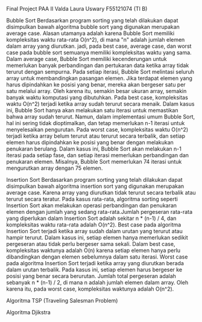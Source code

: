 Final Project PAA II
Valda Laura Uswary F55121074 (TI B)

Bubble Sort
Berdasarkan program sorting yang telah dilakukan dapat disimpulkan bawah algoritma bubble sort yang digunakan merupakan average case. Alasan utamanya adalah karena Bubble Sort memiliki kompleksitas waktu rata-rata O(n^2), di mana "n" adalah jumlah elemen dalam array yang diurutkan. jadi, pada best case, average case, dan worst case pada bubble sort semuanya memiliki kompleksitas waktu yang sama. Dalam average case, Bubble Sort memiliki kecenderungan untuk memerlukan banyak perbandingan dan pertukaran data ketika array tidak terurut dengan sempurna. Pada setiap iterasi, Bubble Sort melintasi seluruh array untuk membandingkan pasangan elemen. Jika terdapat elemen yang harus dipindahkan ke posisi yang benar, mereka akan bergeser satu per satu melalui array. Oleh karena itu, semakin besar ukuran array, semakin banyak waktu komputasi yang dibutuhkan. 
Pada best case, kompleksitas waktu O(n^2) terjadi ketika array sudah terurut secara menaik. Dalam kasus ini, Bubble Sort hanya akan melakukan satu iterasi untuk memastikan bahwa array sudah terurut. Namun, dalam implementasi umum Bubble Sort, hal ini sering tidak dioptimalkan, dan tetap memerlukan n-1 iterasi untuk menyelesaikan pengurutan.
Pada worst case, kompleksitas waktu O(n^2) terjadi ketika array belum terurut atau terurut secara terbalik, dan setiap elemen harus dipindahkan ke posisi yang benar dengan melakukan penukaran berulang. Dalam kasus ini, Bubble Sort akan melakukan n-1 iterasi pada setiap fase, dan setiap iterasi memerlukan perbandingan dan penukaran elemen. Misalnya, Bubble Sort memerlukan 74 iterasi untuk mengurutkan array dengan 75 elemen.

Insertion Sort
Berdasarkan program sorting yang telah dilakukan dapat disimpulkan bawah algoritma insertion sort yang digunakan merupakan average case. Karena array yang diurutkan tidak terurut secara terbalik atau terurut secara teratur. Pada kasus rata-rata, algoritma sorting seperti Insertion Sort akan melakukan operasi perbandingan dan penukaran elemen dengan jumlah yang sedang rata-rata.Jumlah pergeseran rata-rata yang diperlukan dalam Insertion Sort adalah sekitar n * (n-1) / 4, dan kompleksitas waktu rata-rata adalah O(n^2).
Best case pada algoritma Insertion Sort terjadi ketika array sudah dalam urutan yang terurut atau hampir terurut. Dalam kasus ini, setiap elemen hanya memerlukan sedikit pergeseran atau tidak perlu bergeser sama sekali. Dalam best case, kompleksitas waktunya adalah O(n) karena setiap elemen hanya perlu dibandingkan dengan elemen sebelumnya dalam satu iterasi.
Worst case pada algoritma Insertion Sort terjadi ketika array yang diurutkan berada dalam urutan terbalik. Pada kasus ini, setiap elemen harus bergeser ke posisi yang benar secara berurutan. Jumlah total pergeseran adalah sebanyak n * (n-1) / 2, di mana n adalah jumlah elemen dalam array. Oleh karena itu, pada worst case, kompleksitas waktunya adalah O(n^2).

Algoritma TSP (Traveling Salesman Problem)


Algoritma Djikstra
